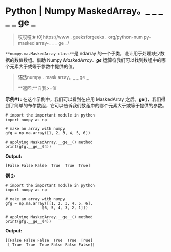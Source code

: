 # Python | Numpy MaskedArray。_ _ _ _ _ ge _

> 哎哎哎:# t0]https://www . geeksforgeeks . org/python-num py-masked array-_ _ _ ge _/

`**numpy.ma.MaskedArray class**`是 ndarray 的一个子类，设计用于处理缺少数据的数值数组。借助 Numpy *MaskedArray。__ge__* 运算符我们可以找到数组中的哪个元素大于或等于参数中提供的值。

> **语法**numpy . mask array。_ _ ge _
> 
> **返回:**自我>=值

**示例#1 :**
在这个示例中，我们可以看到在应用 MaskedArray 之后。__ge__()，我们得到了简单的布尔数组，它可以告诉我们数组中的哪个元素大于或等于提供的参数。

```
# import the important module in python 
import numpy as np 

# make an array with numpy 
gfg = np.ma.array([1, 2, 3, 4, 5, 6]) 

# applying MaskedArray.__ge__() method 
print(gfg.__ge__(4)) 
```

**Output:**

```
[False False False  True  True  True]

```

**例 2:**

```
# import the important module in python 
import numpy as np 

# make an array with numpy 
gfg = np.ma.array([[1, 2, 3, 4, 5, 6], 
                [6, 5, 4, 3, 2, 1]]) 

# applying MaskedArray.__ge__() method 
print(gfg.__ge__(4)) 
```

**Output:**

```
[[False False False  True  True  True]
 [ True  True  True False False False]]

```